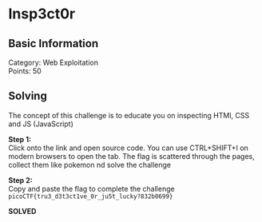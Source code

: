 # Insp3ct0r

## Basic Information
Category: Web Exploitation     
Points: 50  

## Solving
The concept of this challenge is to educate you on inspecting HTMl, CSS and JS (JavaScript)
  
**Step 1:**  
Click onto the link and open source code. You can use CTRL+SHIFT+I on modern browsers to open the tab. The flag is scattered through the pages, collect them like pokemon nd solve the challenge  

**Step 2:**   
Copy and paste the flag to complete the challenge  
```picoCTF{tru3_d3t3ct1ve_0r_ju5t_lucky?832b0699}```  

**SOLVED**  
